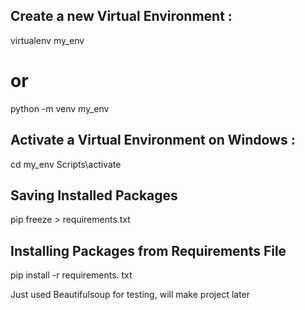## Create a new Virtual Environment : 
virtualenv my_env
# or
python -m venv my_env


## Activate a Virtual Environment on Windows : 
cd my_env
Scripts\activate


## Saving Installed Packages 
pip freeze > requirements.txt

## Installing Packages from Requirements File
pip install -r requirements. txt

Just used Beautifulsoup for testing, will make project later
